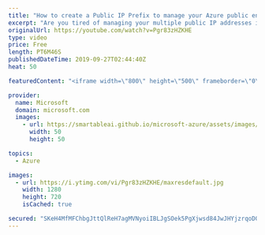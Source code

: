 ```yaml
---
title: "How to create a Public IP Prefix to manage your Azure public endpoints | Azure Friday"
excerpt: "Are you tired of managing your multiple public IP addresses in Azure? Anavi Nahar joins Donovan Brown to show how Public IP Prefix enables you to use one prefix to manage your public endpoints in Azure. You can have predictable, contiguous public IP addresses that don't change as you scale. With a prefix,"
originalUrl: https://youtube.com/watch?v=Pgr83zHZKHE
type: video
price: Free
length: PT6M46S
publishedDateTime: 2019-09-27T02:44:40Z
heat: 50

featuredContent: "<iframe width=\"800\" height=\"500\" frameborder=\"0\" src=\"https://www.youtube.com/embed/Pgr83zHZKHE\" allow=\"accelerometer; autoplay; encrypted-media; gyroscope; picture-in-picture\" allowfullscreen></iframe>"

provider:
  name: Microsoft
  domain: microsoft.com
  images:
    - url: https://smartableai.github.io/microsoft-azure/assets/images/organizations/microsoft.com-50x50.jpg
      width: 50
      height: 50

topics:
  - Azure

images:
  - url: https://i.ytimg.com/vi/Pgr83zHZKHE/maxresdefault.jpg
    width: 1280
    height: 720
    isCached: true

secured: "SKeH4MfMFChbgJttQlReH7agMVNyoiIBLJgSOek5PgXjwsd84JwJHYjzrqoD0SbPgPgyKesjO6+amBexPNfzbYWtc8hrBx8dmQKyBekN/Qv/HqRsyjeqvNlaH+5bnKtgjwpgKt72XXXhyBM8m3WjC1lhU8+1OIzZH18u1QTSGSEXFLGp53wWUKNUl9PGeRwj33rABaMgjv5GFH/oDaDqK1x3Pvg03/w7AYYwBdYE/YEtJJrruU0FcNEWxVboEa+NUviMWKUhWhR3U/g84Uc+TF9vdMBFnXudzcrza8sOePbRbkzIiNwsIzevpdaFzWtYclFSpR4QL0kFRNQoh09OxXHjDp9M792lXaD1kKEcVbfhwNEkCYEBe+Y/WFyyPx/LOj0ZsstIjD2pghpKaIAtqqlMXo6z6SR7R/b/TxcAdWg=;p4GNYsDGmQoeHIQceyDYNw=="
---
```


